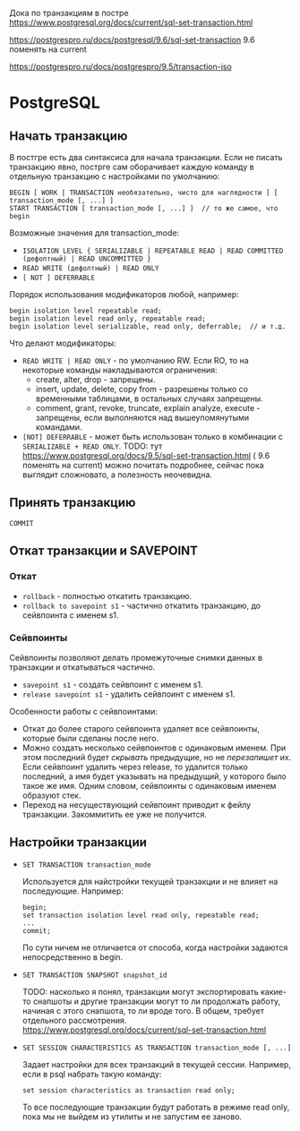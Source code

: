 Дока по транзакциям в постре https://www.postgresql.org/docs/current/sql-set-transaction.html

https://postgrespro.ru/docs/postgresql/9.6/sql-set-transaction  9.6 поменять на current

https://postgrespro.ru/docs/postgrespro/9.5/transaction-iso

# PostgreSQL

## Начать транзакцию

В постгре есть два синтаксиса для начала транзакции. Если не писать транзакцию явно, пострге сам оборачивает каждую команду в отдельную транзакцию с настройками по умолчанию:

```
BEGIN [ WORK | TRANSACTION необязательно, чисто для наглядности ] [ transaction_mode [, ...] ]
START TRANSACTION [ transaction_mode [, ...] ]  // то же самое, что begin
```

Возможные значения для transaction_mode:

* `ISOLATION LEVEL { SERIALIZABLE | REPEATABLE READ | READ COMMITTED (дефолтный) | READ UNCOMMITTED }`
* `READ WRITE (дефолтный) | READ ONLY`
* `[ NOT ] DEFERRABLE`

Порядок использования модификаторов любой, например:

```
begin isolation level repeatable read;
begin isolation level read only, repeatable read;
begin isolation level serializable, read only, deferrable;  // и т.д.
```

Что делают модификаторы:

* `READ WRITE | READ ONLY` - по умолчанию RW. Если RO, то на некоторые команды накладываются ограничения:
  * create, alter, drop - запрещены.
  * insert, update, delete, copy from - разрешены только со временными таблицами, в остальных случаях запрещены.
  * comment, grant, revoke, truncate, explain analyze, execute - запрещены, если выполняются над вышеупомянутыми командами.
* `[NOT] DEFERRABLE` - может быть использован только в комбинации с `SERIALIZABLE + READ ONLY`. TODO: тут https://www.postgresql.org/docs/9.5/sql-set-transaction.html ( 9.6 поменять на current) можно почитать подробнее, сейчас пока выглядит сложновато, а полезность неочевидна.

## Принять транзакцию

```
COMMIT
```

## Откат транзакции и SAVEPOINT

### Откат

* `rollback` - полностью откатить транзакцию.
* `rollback to savepoint s1` - частично откатить транзакцию, до сейвпоинта с именем s1.

### Сейвпоинты

Сейвпоинты позволяют делать промежуточные снимки данных в транзакции и откатываться частично.

* `savepoint s1` - создать сейвпоинт с именем s1.
* `release savepoint s1` - удалить сейвпоинт с именем s1.

Особенности работы с сейвпоинтами:

* Откат до более старого сейвпоинта удаляет все сейвпоинты, которые были сделаны после него.
* Можно создать несколько сейвпоинтов с одинаковым именем. При этом последний будет *скрывать* предыдущие, но не *перезапишет* их. Если сейвпоинт удалить через release, то удалится только последний, а имя будет указывать на предыдущий, у которого было такое же имя. Одним словом, сейвпоинты с одинаковым именем образуют стек.
* Переход на несуществующий сейвпоинт приводит к фейлу транзакции. Закоммитить ее уже не получится.



## Настройки транзакции

* `SET TRANSACTION transaction_mode`

  Используется для найстройки текущей транзакции и не влияет на последующие. Например:

  ```
  begin;
  set transaction isolation level read only, repeatable read;
  ...
  commit;
  ```

  По сути ничем не отличается от способа, когда настройки задаются непосредственно в begin.

* `SET TRANSACTION SNAPSHOT snapshot_id`

  TODO: насколько я понял, транзакции могут экспортировать какие-то снапшоты и другие транзакции могут то ли продолжать работу, начиная с этого снапшота, то ли вроде того. В общем, требует отдельного рассмотрения. https://www.postgresql.org/docs/current/sql-set-transaction.html

* `SET SESSION CHARACTERISTICS AS TRANSACTION transaction_mode [, ...]`

  Задает настройки для всех транзакций в текущей сессии. Например, если в psql набрать такую команду:

  ```
  set session characteristics as transaction read only;
  ```

  То все последующие транзакции будут работать в режиме read only, пока мы не выйдем из утилиты и не запустим ее заново.

  